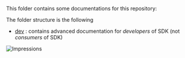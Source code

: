This folder contains some documentations for this repository:

The folder structure is the following
- [dev](https://github.com/Azure/azure-sdk-for-java/blob/main/doc/dev) : contains advanced documentation for _developers_ of SDK (not _consumers_ of SDK)

![Impressions](https://azure-sdk-impressions.azurewebsites.net/api/impressions/azure-sdk-for-java%2Fdoc%2FREADME.png)